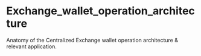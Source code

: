 # Exchange_wallet_operation_architecture
Anatomy of the Centralized Exchange wallet operation architecture &amp; relevant application. 
